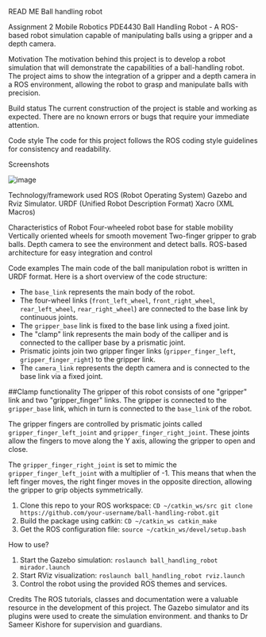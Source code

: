 READ ME
Ball handling robot

Assignment 2 Mobile Robotics PDE4430
Ball Handling Robot - A ROS-based robot simulation capable of manipulating balls using a gripper and a depth camera.

Motivation
The motivation behind this project is to develop a robot simulation that will demonstrate the capabilities of a ball-handling robot. The project aims to show the integration of a gripper and a depth camera in a ROS environment, allowing the robot to grasp and manipulate balls with precision.

Build status
The current construction of the project is stable and working as expected. There are no known errors or bugs that require your immediate attention.

Code style
The code for this project follows the ROS coding style guidelines for consistency and readability.

Screenshots

![image](https://github.com/robofan45/ass2VRDF/assets/115145225/70ddfb19-43a4-4bae-a9b5-cedfb0fbd367)

Technology/framework used
ROS (Robot Operating System)
Gazebo and Rviz Simulator.
URDF (Unified Robot Description Format)
Xacro (XML Macros)

Characteristics of Robot
Four-wheeled robot base for stable mobility
Vertically oriented wheels for smooth movement
Two-finger gripper to grab balls.
Depth camera to see the environment and detect balls.
ROS-based architecture for easy integration and control

Code examples
The main code of the ball manipulation robot is written in URDF format. Here is a short overview of the code structure:

- The `base_link` represents the main body of the robot.
- The four-wheel links (`front_left_wheel`, `front_right_wheel`, `rear_left_wheel`, `rear_right_wheel`) are connected to the base link by continuous joints.
- The `gripper_base` link is fixed to the base link using a fixed joint.
- The "clamp" link represents the main body of the calliper and is connected to the calliper base by a prismatic joint.
- Prismatic joints join two gripper finger links (`gripper_finger_left`, `gripper_finger_right`) to the gripper link.
- The `camera_link` represents the depth camera and is connected to the base link via a fixed joint.

##Clamp functionality
The gripper of this robot consists of one "gripper" link and two "gripper_finger" links. The gripper is connected to the `gripper_base` link, which in turn is connected to the `base_link` of the robot.

The gripper fingers are controlled by prismatic joints called `gripper_finger_left_joint` and `gripper_finger_right_joint`. These joints allow the fingers to move along the Y axis, allowing the gripper to open and close.

The `gripper_finger_right_joint` is set to mimic the `gripper_finger_left_joint` with a multiplier of -1. This means that when the left finger moves, the right finger moves in the opposite direction, allowing the gripper to grip objects symmetrically.


1. Clone this repo to your ROS workspace:
             ```
             CD ~/catkin_ws/src
             git clone https://github.com/your-username/ball-handling-robot.git
             ```
2. Build the package using catkin:
             ```
             CD ~/catkin_ws
             catkin_make
             ```
3. Get the ROS configuration file:
             ```
             source ~/catkin_ws/devel/setup.bash
             ```

How to use?
1. Start the Gazebo simulation:
             ```
             roslaunch ball_handling_robot mirador.launch
             ```
2. Start RViz visualization:
             ```
             roslaunch ball_handling_robot rviz.launch
             ```
3. Control the robot using the provided ROS themes and services.

Credits
The ROS tutorials, classes and documentation were a valuable resource in the development of this project. The Gazebo simulator and its plugins were used to create the simulation environment.
and thanks to Dr Sameer Kishore for supervision and guardians. 
